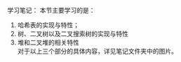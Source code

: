 学习笔记：
本节主要学习的是：	
   1. 哈希表的实现与特性；	
   2. 树、二叉树以及二叉搜索树的实现与特性	
   3. 堆和二叉堆的相关特性	
 对于以上三个部分的具体内容，详见笔记文件夹中的图片。